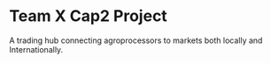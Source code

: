 # Team X Cap2 Project

A trading hub connecting agroprocessors to markets both locally and Internationally.

